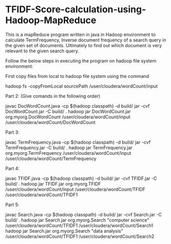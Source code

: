 # TFIDF-Score-calculation-using-Hadoop-MapReduce
This is a mapReduce program written in java in Hadoop environment to calculate TermFrequency, Inverse document frequency of a search query in the given set of documents. Ultimately to find out which document is very relevant to the given search query.

Follow the below steps in executing the program on hadoop file system environment:

First copy files from local to hadoop file system using the command

hadoop fs -copyFromLocal sourcePath /user/cloudera/wordCount/input

Part 2: (Give comands in the following order)

javac DocWordCount.java -cp $(hadoop classpath) -d build/
jar -cvf DocWordCount.jar -C build/ .
hadoop jar DocWordCount.jar org.myorg.DocWordCount /user/cloudera/wordCount/input /user/cloudera/wordCount/DocWordCount

Part 3:

javac TermFrequency.java -cp $(hadoop classpath) -d build/
jar -cvf TermFrequency.jar -C build/ .
hadoop jar TermFrequency.jar org.myorg.TermFrequency /user/cloudera/wordCount/input /user/cloudera/wordCount/TermFrequency

Part 4:

javac TFIDF.java -cp $(hadoop classpath) -d build/
jar -cvf TFIDF.jar -C build/ .
hadoop jar TFIDF.jar org.myorg.TFIDF /user/cloudera/wordCount/input /user/cloudera/wordCount/TFIDF /user/cloudera/wordCount/TFIDF1

Part 5:

javac Search.java -cp $(hadoop classpath) -d build/
jar -cvf Search.jar -C build/ .
hadoop jar Search.jar org.myorg.Search "computer science" /user/cloudera/wordCount/TFIDF1 /user/cloudera/wordCount/Search1
hadoop jar Search.jar org.myorg.Search "data analysis" /user/cloudera/wordCount/TFIDF1 /user/cloudera/wordCount/Search2




